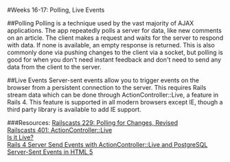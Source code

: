 #Weeks 16-17: Polling, Live Events

##Polling
Polling is a technique used by the vast majority of AJAX applications. The app repeatedly polls a server for data, like new comments on an article. The client makes a request and waits for the server to respond with data. If none is available, an empty response is returned. This is also commonly done via pushing changes to the client via a socket, but polling is good for when you don't need instant feedback and don't need to send any data from the client to the server.



##Live Events
Server-sent events allow you to trigger events on the browser from a persistent connection to the server. This requires Rails stream data which can be done through ActionController::Live, a feature in Rails 4. This feature is supported in all modern browsers except IE, though a third party library is available to add IE support.



###Resources:
[Railscasts 229: Polling for Changes, Revised](http://railscasts.com/episodes/229-polling-for-changes-revised)<br>
[Railscasts 401: ActionController::Live](http://railscasts.com/episodes/401-actioncontroller-live?view=asciicast)<br>
[Is it Live?](http://tenderlovemaking.com/2012/07/30/is-it-live.html)<br>
[Rails 4 Server Send Events with ActionController::Live and PostgreSQL](http://ngauthier.com/2013/02/rails-4-sse-notify-listen.html)<br>
[Server-Sent Events in HTML 5](http://www.html5rocks.com/en/tutorials/eventsource/basics/)<br>